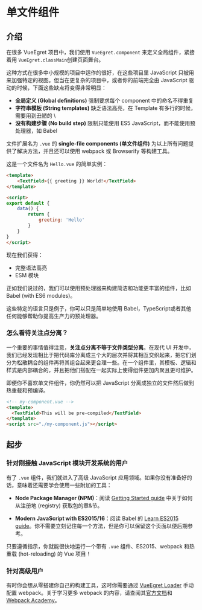 # 单文件组件

## 介绍

在很多 VueEgret 项目中，我们使用 `VueEgret.component` 来定义全局组件，紧接着用 `VueEgret.classMain`创建页面舞台。

这种方式在很多中小规模的项目中运作的很好，在这些项目里 JavaScript 只被用来加强特定的视图。但当在更复杂的项目中，或者你的前端完全由 JavaScript 驱动的时候，下面这些缺点将变得非常明显：

- **全局定义 (Global definitions)** 强制要求每个 component 中的命名不得重复
- **字符串模板 (String templates)** 缺乏语法高亮，在 Template 有多行的时候，需要用到丑陋的 \
- **没有构建步骤 (No build step)** 限制只能使用 ES5 JavaScript，而不能使用预处理器，如 Babel

文件扩展名为 `.vue` 的 **single-file components (单文件组件)** 为以上所有问题提供了解决方法，并且还可以使用 webpack 或 Browserify 等构建工具。

这是一个文件名为 `Hello.vue` 的简单实例：

```html
<template>
    <TextField>{{ greeting }} World!</TextField>
</template>

<script>
export default {
    data() {
        return {
            greeting: 'Hello'
        }
    }
} 
</script>
```

现在我们获得：

- 完整语法高亮
- ESM 模块

正如我们说过的，我们可以使用预处理器来构建简洁和功能更丰富的组件，比如 Babel (with ES6 modules)。

这些特定的语言只是例子，你可以只是简单地使用 Babel，TypeScript或者其他任何能够帮助你提高生产力的预处理器。

### 怎么看待关注点分离？

一个重要的事情值得注意，**关注点分离不等于文件类型分离**。在现代 UI 开发中，我们已经发现相比于把代码库分离成三个大的层次并将其相互交织起来，把它们划分为松散耦合的组件再将其组合起来更合理一些。在一个组件里，其模板、逻辑和样式是内部耦合的，并且把他们搭配在一起实际上使得组件更加内聚且更可维护。

即便你不喜欢单文件组件，你仍然可以把 JavaScript 分离成独立的文件然后做到热重载和预编译。

```html
<!-- my-component.vue -->
<template>
  <TextField>This will be pre-compiled</TextField>
</template>
<script src="./my-component.js"></script>
```

## 起步

### 针对刚接触 JavaScript 模块开发系统的用户

有了 `.vue` 组件，我们就进入了高级 JavaScript 应用领域。如果你没有准备好的话，意味着还需要学会使用一些附加的工具：

- **Node Package Manager (NPM)**：阅读 [Getting Started guide](https://docs.npmjs.com/packages-and-modules/getting-packages-from-the-registry) 中关于如何从注册地 (registry) 获取包的章&节。

- **Modern JavaScript with ES2015/16**：阅读 Babel 的 [Learn ES2015 guide](https://babeljs.io/docs/learn-es2015/)。你不需要立刻记住每一个方法，但是你可以保留这个页面以便后期参考。

只要遵循指示，你就能很快地运行一个带有 `.vue` 组件、ES2015、webpack 和热重载 (hot-reloading) 的 Vue 项目！

### 针对高级用户

有时你会想从零搭建你自己的构建工具，这时你需要通过 [VueEgret Loader](https://github.com/hsuna/vue-egret-loader) 手动配置 webpack。关于学习更多 webpack 的内容，请查阅其[官方文档](https://webpack.js.org/configuration/)和 [Webpack Academy](https://webpack.academy/p/the-core-concepts)。